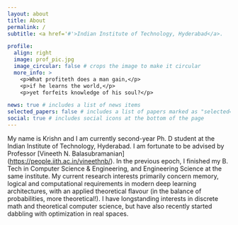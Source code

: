 ```yaml
---
layout: about
title: About
permalink: /
subtitle: <a href='#'>Indian Institute of Technology, Hyderabad</a>.

profile:
  align: right
  image: prof_pic.jpg
  image_circular: false # crops the image to make it circular
  more_info: >
    <p>What profiteth does a man gain,</p>
    <p>if he learns the world,</p>
    <p>yet forfeits knowledge of his soul?</p>

news: true # includes a list of news items
selected_papers: false # includes a list of papers marked as "selected={true}"
social: true # includes social icons at the bottom of the page
---
```


My name is Krishn and I am currently second-year Ph. D student at the Indian Institute of Technology, Hyderabad. I am fortunate to be advised by Professor [Vineeth N. Balasubramanian] (https://people.iith.ac.in/vineethnb/). In the previous epoch, I finished my B. Tech in Computer Science & Engineering, and Engineering Science at the same institute. My current research interests primarily concern memory, logical and computational requirements in modern deep learning architectures, with an applied theoretical flavour (in the balance of probabilities, more theoretical!). I have longstanding interests in discrete math and theoretical computer science, but have also recently started dabbling with optimization in real spaces.
